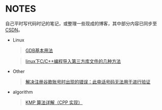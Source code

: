 # NOTES

自己平时写代码时记的笔记，或整理一些现成的博客，其中部分内容已同步至[CSDN](https://blog.csdn.net/kiss0tql "deemo的博客")。

* Linux
    > [GDB基本用法](https://github.com/leitmily/Notes/blob/master/Linux/GDB/gdb.md "GDB基本用法")

    > [linux下C/C++编程导入第三方库文件的几种方法](https://github.com/leitmily/Notes/blob/master/Linux/ENV/inc.md "linux下C/C++编程导入第三方库文件的几种方法")

* Other
    > [解决注册谷歌账号时出现的错误：此电话号码无法用于进行验证](https://github.com/leitmily/Notes/blob/master/Other/googleaccount/googleaccount.md "解决注册谷歌账号时出现的错误：此电话号码无法用于进行验证")

* algorithm
    > [KMP 算法详解（CPP 实现）](https://github.com/leitmily/Notes/tree/master/algorithm/KMP "KMP 算法详解（CPP 实现）")